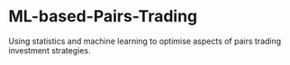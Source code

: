 # ML-based-Pairs-Trading
Using statistics and machine learning to optimise aspects of pairs trading investment strategies.
